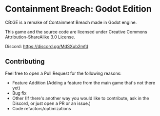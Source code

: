 # Containment Breach: Godot Edition
CB:GE is a remake of Containment Breach made in Godot engine.

This game and the source code are licensed under Creative Commons Attribution-ShareAlike 3.0 License.

Discord: https://discord.gg/MdSXub2mfd

## Contributing 
Feel free to open a Pull Request for the following reasons:

- Feature Addition (Adding a feature from the main game that's not there yet)
- Bug fix
- Other (If there's another way you would like to contribute, ask in the Discord, or just open a PR or an issue.)
- Code refactors/optimizations
 
